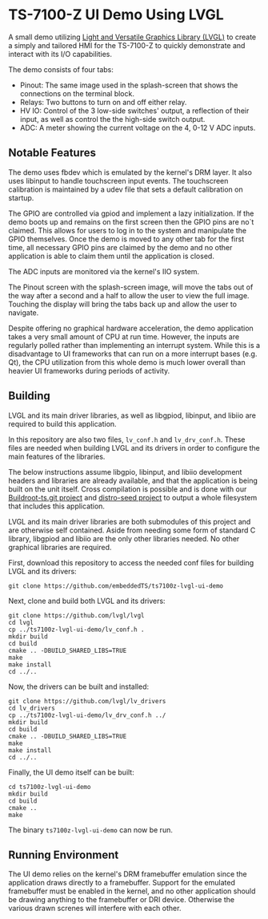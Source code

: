 # TS-7100-Z UI Demo Using LVGL

A small demo utilizing [Light and Versatile Graphics Library (LVGL)](https://lvgl.io/) to create a simply and tailored HMI for the TS-7100-Z to quickly demonstrate and interact with its I/O capabilities.

The demo consists of four tabs:
- Pinout: The same image used in the splash-screen that shows the connections on the terminal block.
- Relays: Two buttons to turn on and off either relay.
- HV IO: Control of the 3 low-side switches' output, a reflection of their input, as well as control the the high-side switch output.
- ADC: A meter showing the current voltage on the 4, 0-12 V ADC inputs.


## Notable Features

The demo uses fbdev which is emulated by the kernel's DRM layer. It also uses libinput to handle touchscreen input events. The touchscreen calibration is maintained by a udev file that sets a default calibration on startup.

The GPIO are controlled via gpiod and implement a lazy initialization. If the demo boots up and remains on the first screen then the GPIO pins are no`t claimed. This allows for users to log in to the system and manipulate the GPIO themselves. Once the demo is moved to any other tab for the first time, all necessary GPIO pins are claimed by the demo and no other application is able to claim them until the application is closed.

The ADC inputs are monitored via the kernel's IIO system.

The Pinout screen with the splash-screen image, will move the tabs out of the way after a second and a half to allow the user to view the full image. Touching the display will bring the tabs back up and allow the user to navigate.

Despite offering no graphical hardware acceleration, the demo application takes a very small amount of CPU at run time. However, the inputs are regularly polled rather than implementing an interrupt system. While this is a disadvantage to UI frameworks that can run on a more interrupt bases (e.g. Qt), the CPU utilization from this whole demo is much lower overall than heavier UI frameworks during periods of activity.


## Building

LVGL and its main driver libraries, as well as libgpiod, libinput, and libiio are required to build this application.

In this repository are also two files, `lv_conf.h` and `lv_drv_conf.h`. These files are needed when building LVGL and its drivers in order to configure the main features of the libraries.

The below instructions assume libgpio, libinput, and libiio development headers and libraries are already available, and that the application is being built on the unit itself. Cross compilation is possible and is done with our [Buildroot-ts.git project]() and [distro-seed project]() to output a whole filesystem that includes this application.


LVGL and its main driver libraries are both submodules of this project and are otherwise self contained. Aside from needing some form of standard C library, libgpiod and libiio are the only other libraries needed. No other graphical libraries are required.

First, download this repository to access the needed conf files for building LVGL and its drivers:
```
git clone https://github.com/embeddedTS/ts7100z-lvgl-ui-demo
```

Next, clone and build both LVGL and its drivers:
```
git clone https://github.com/lvgl/lvgl
cd lvgl
cp ../ts7100z-lvgl-ui-demo/lv_conf.h .
mkdir build
cd build
cmake .. -DBUILD_SHARED_LIBS=TRUE
make
make install
cd ../..
```

Now, the drivers can be built and installed:
```
git clone https://github.com/lvgl/lv_drivers
cd lv_drivers
cp ../ts7100z-lvgl-ui-demo/lv_drv_conf.h ../
mkdir build
cd build
cmake .. -DBUILD_SHARED_LIBS=TRUE
make
make install
cd ../..
```

Finally, the UI demo itself can be built:
```
cd ts7100z-lvgl-ui-demo
mkdir build
cd build
cmake ..
make
```

The binary `ts7100z-lvgl-ui-demo` can now be run.


## Running Environment

The UI demo relies on the kernel's DRM framebuffer emulation since the application draws directly to a framebuffer. Support for the emulated framebuffer must be enabled in the kernel, and no other application should be drawing anything to the framebuffer or DRI device. Otherwise the various drawn screnes will interfere with each other.
